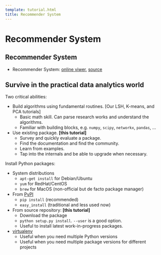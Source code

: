 ```yaml
---
template: tutorial.html
title: Recommender System
---
```


# Recommender System

## Recommender System

   * Recommender System:
   [online viwer](http://nbviewer.ipython.org/urls/course.ie.cuhk.edu.hk/~engg4030/tutorial/tutorial9/Recommender-System.ipynb),
   [source](https://course.ie.cuhk.edu.hk/~engg4030/tutorial/tutorial9/Recommender-System.ipynb)


## Survive in the practical data analytics world

Two critical abilities:

   * Build algorithms using fundamental routines.
   [Our LSH, K-means, and  PCA tutorials]
      * Basic math skill.
      Can parse research works and understand the algorithms.
      * Familiar with building blocks,
      e.g. `numpy`, `scipy`, `networkx`, `pandas`, ...
   * Use existing package. **[this tutorial]**
      * Survey and quickly evaluate a package.
      * Find the documentation and find the community.
      * Learn from examples.
      * Tap into the internals and be able to upgrade when necessary.

Install Python packages:

   * System distributions
      * `apt-get install` for Debian/Ubuntu
      * `yum` for RedHat/CentOS
      * `brew` for MacOS (non-official but de facto package manager)
   * From [PyPI](https://pypi.python.org/pypi)
      * `pip install` (recommended)
      * `easy_install` (traditional and less used now)
   * From source repository: **[this tutorial]**
      * Download the package
      * `python setup.py install`.
      `--user` is a good option.
      * Useful to install latest work-in-progress packages.
   * [virtualenv](http://www.virtualenv.org/en/latest/)
      * Useful when you need multiple Python versions
      * Useful when you need multiple package versions for different projects
